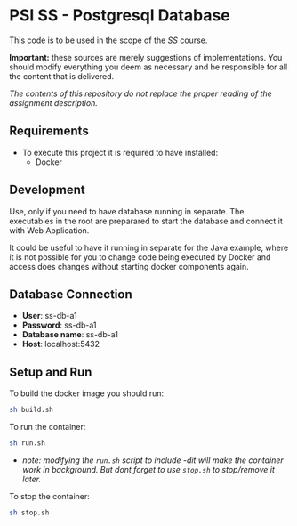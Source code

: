 # PSI SS - Postgresql Database

This code is to be used in the scope of the _SS_ course.

**Important:** these sources are merely suggestions of implementations.
You should modify everything you deem as necessary and be responsible for all the content that is delivered.

_The contents of this repository do not replace the proper reading of the assignment description._

## Requirements

- To execute this project it is required to have installed:
  - Docker

## Development

Use, only if you need to have database running in separate. The executables in the root are preparared to start the database and connect it with Web Application.

It could be useful to have it running in separate for the Java example, where it is not possible for you to change code being executed by Docker and access does changes without starting docker components again.

## Database Connection

- **User**: ss-db-a1
- **Password**: ss-db-a1
- **Database name**: ss-db-a1
- **Host**: localhost:5432

## Setup and Run

To build the docker image you should run:

```sh
sh build.sh
```

To run the container:

```sh
sh run.sh
```

- _note: modifying the `run.sh` script to include -dit will make the container work in background. But dont forget to use `stop.sh` to stop/remove it later._

To stop the container:

```sh
sh stop.sh
```
